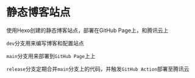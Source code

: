 # 静态博客站点

使用Hexo创建的静态博客站点，部署在GitHub Page上，和腾讯云上

`dev`分支用来编写博客和配置站点

`main`分支用来部署到`GitHub Page`上上

`release`分支定期合并`main`分支上的代码，并触发`GitHub Action`部署至腾讯云
